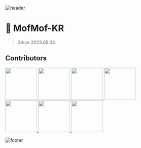 ![header](https://capsule-render.vercel.app/api?type=waving&color=0:FD9500,100:FF5500)


# 🦎 MofMof-KR
> Since 2023.05.04


## Contributors
<p>
  <a href="https://github.com/hamjongseok">
    <img src="https://github.com/hamjongseok.png" width="100">
  </a>
  <a href="https://github.com/jh1109">
    <img src="https://github.com/jh1109.png" width="100">
  </a>
  <a href="https://github.com/guswlsakfls">
    <img src="https://github.com/guswlsakfls.png" width="100">
  </a>
  <a href="https://github.com/sorinworld">
    <img src="https://github.com/sorinworld.png" width="100">
  </a>
  <a href="https://github.com/djswns7">
    <img src="https://github.com/djswns7.png" width="100">
  <a href="https://github.com/hyunwlee-dev">
    <img src="https://github.com/hyunwlee-dev.png" width="100">
  </a>
  <a href="https://github.com/munnarae">
    <img src="https://github.com/munnarae.png" width="100">
  </a>
</p>

![footer](https://capsule-render.vercel.app/api?section=footer&type=waving&color=0:FD9500,100:FF5500)
